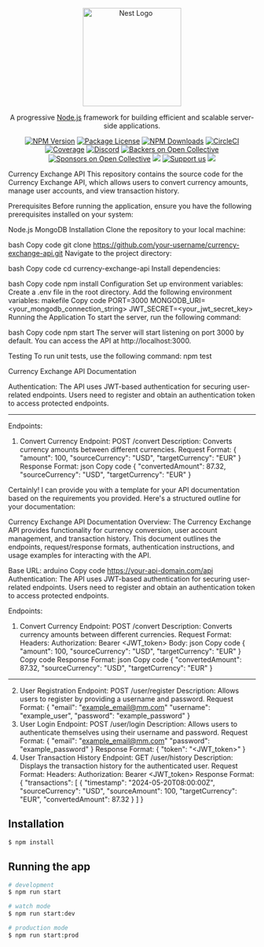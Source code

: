 <p align="center">
  <a href="http://nestjs.com/" target="blank"><img src="https://nestjs.com/img/logo-small.svg" width="200" alt="Nest Logo" /></a>
</p>

[circleci-image]: https://img.shields.io/circleci/build/github/nestjs/nest/master?token=abc123def456
[circleci-url]: https://circleci.com/gh/nestjs/nest

  <p align="center">A progressive <a href="http://nodejs.org" target="_blank">Node.js</a> framework for building efficient and scalable server-side applications.</p>
    <p align="center">
<a href="https://www.npmjs.com/~nestjscore" target="_blank"><img src="https://img.shields.io/npm/v/@nestjs/core.svg" alt="NPM Version" /></a>
<a href="https://www.npmjs.com/~nestjscore" target="_blank"><img src="https://img.shields.io/npm/l/@nestjs/core.svg" alt="Package License" /></a>
<a href="https://www.npmjs.com/~nestjscore" target="_blank"><img src="https://img.shields.io/npm/dm/@nestjs/common.svg" alt="NPM Downloads" /></a>
<a href="https://circleci.com/gh/nestjs/nest" target="_blank"><img src="https://img.shields.io/circleci/build/github/nestjs/nest/master" alt="CircleCI" /></a>
<a href="https://coveralls.io/github/nestjs/nest?branch=master" target="_blank"><img src="https://coveralls.io/repos/github/nestjs/nest/badge.svg?branch=master#9" alt="Coverage" /></a>
<a href="https://discord.gg/G7Qnnhy" target="_blank"><img src="https://img.shields.io/badge/discord-online-brightgreen.svg" alt="Discord"/></a>
<a href="https://opencollective.com/nest#backer" target="_blank"><img src="https://opencollective.com/nest/backers/badge.svg" alt="Backers on Open Collective" /></a>
<a href="https://opencollective.com/nest#sponsor" target="_blank"><img src="https://opencollective.com/nest/sponsors/badge.svg" alt="Sponsors on Open Collective" /></a>
  <a href="https://paypal.me/kamilmysliwiec" target="_blank"><img src="https://img.shields.io/badge/Donate-PayPal-ff3f59.svg"/></a>
    <a href="https://opencollective.com/nest#sponsor"  target="_blank"><img src="https://img.shields.io/badge/Support%20us-Open%20Collective-41B883.svg" alt="Support us"></a>
  <a href="https://twitter.com/nestframework" target="_blank"><img src="https://img.shields.io/twitter/follow/nestframework.svg?style=social&label=Follow"></a>
</p>
  <!--[![Backers on Open Collective](https://opencollective.com/nest/backers/badge.svg)](https://opencollective.com/nest#backer)
  [![Sponsors on Open Collective](https://opencollective.com/nest/sponsors/badge.svg)](https://opencollective.com/nest#sponsor)-->


Currency Exchange API
This repository contains the source code for the Currency Exchange API, which allows users to convert currency amounts, manage user accounts, and view transaction history.

Prerequisites
Before running the application, ensure you have the following prerequisites installed on your system:

Node.js
MongoDB
Installation
Clone the repository to your local machine:

bash
Copy code
git clone https://github.com/your-username/currency-exchange-api.git
Navigate to the project directory:

bash
Copy code
cd currency-exchange-api
Install dependencies:

bash
Copy code
npm install
Configuration
Set up environment variables:
Create a .env file in the root directory.
Add the following environment variables:
makefile
Copy code
PORT=3000
MONGODB_URI=<your_mongodb_connection_string>
JWT_SECRET=<your_jwt_secret_key>
Running the Application
To start the server, run the following command:

bash
Copy code
npm start
The server will start listening on port 3000 by default. You can access the API at http://localhost:3000.

Testing
To run unit tests, use the following command:
npm test


Currency Exchange API Documentation

Authentication:
The API uses JWT-based authentication for securing user-related endpoints. Users need to register and obtain an authentication token to access protected endpoints.

_ _ _ _ _ _ _ _ _ _ _ _ _ _ _  _ _ _ _  _ _ _

Endpoints:
1. Convert Currency
Endpoint: POST /convert
Description: Converts currency amounts between different currencies.
Request Format:
{
"amount": 100,
"sourceCurrency": "USD",
"targetCurrency": "EUR"
}
Response Format:
json
Copy code
{
  "convertedAmount": 87.32,
  "sourceCurrency": "USD",
  "targetCurrency": "EUR"
}

Certainly! I can provide you with a template for your API documentation based on the requirements you provided. Here's a structured outline for your documentation:

Currency Exchange API Documentation
Overview:
The Currency Exchange API provides functionality for currency conversion, user account management, and transaction history. This document outlines the endpoints, request/response formats, authentication instructions, and usage examples for interacting with the API.

Base URL:
arduino
Copy code
https://your-api-domain.com/api
Authentication:
The API uses JWT-based authentication for securing user-related endpoints. Users need to register and obtain an authentication token to access protected endpoints.

Endpoints:
1. Convert Currency
Endpoint: POST /convert
Description: Converts currency amounts between different currencies.
Request Format:
Headers:
Authorization: Bearer <JWT_token>
Body:
json
Copy code
{
"amount": 100,
"sourceCurrency": "USD",
"targetCurrency": "EUR"
}
Copy code
Response Format:
json
Copy code
{
  "convertedAmount": 87.32,
  "sourceCurrency": "USD",
  "targetCurrency": "EUR"
}
______
2. User Registration
Endpoint: POST /user/register
Description: Allows users to register by providing a username and password.
Request Format:
{
  "email": "example_email@mm.com"
  "username": "example_user",
  "password": "example_password"
}
3. User Login
Endpoint: POST /user/login
Description: Allows users to authenticate themselves using their username and password.
Request Format:
{
  "email": "example_email@mm.com"
  "password": "example_password"
}
Response Format:
{
  "token": "<JWT_token>"
}
4. User Transaction History
Endpoint: GET /user/history
Description: Displays the transaction history for the authenticated user.
Request Format: Headers: Authorization: Bearer <JWT_token>
Response Format:
{
  "transactions": [
    {
      "timestamp": "2024-05-20T08:00:00Z",
      "sourceCurrency": "USD",
      "sourceAmount": 100,
      "targetCurrency": "EUR",
      "convertedAmount": 87.32
    }
  ]
}

## Installation

```bash
$ npm install
```

## Running the app

```bash
# development
$ npm run start

# watch mode
$ npm run start:dev

# production mode
$ npm run start:prod



